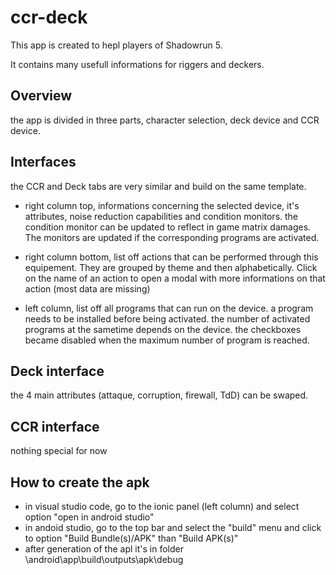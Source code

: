 # ccr-deck

This app is created to hepl players of Shadowrun 5.

It contains many usefull informations for riggers and deckers.

## Overview

the app is divided in three parts, character selection, deck device and CCR device.

## Interfaces

the CCR and Deck tabs are very similar and build on the same template.

- right column top, informations concerning the selected device, it's attributes, noise reduction capabilities and condition monitors.
the condition monitor can be updated to reflect in game matrix damages. The monitors are updated if the corresponding programs are activated.
- right column bottom, list off actions that can be performed through this equipement. They are grouped by theme and then alphabetically. Click on the name of an action to open a modal with more informations on that action (most data are missing)

- left column, list off all programs that can run on the device. a program needs to be installed before being activated. the number of activated programs at the sametime depends on the device. the checkboxes became disabled when the maximum number of program is reached.

## Deck interface

the 4 main attributes (attaque, corruption, firewall, TdD) can be swaped.

## CCR interface

nothing special for now

## How to create the apk

- in visual studio code, go to the ionic panel (left column) and select option "open in android studio"
- in andoid studio, go to the top bar and select the "build" menu and click to option "Build Bundle(s)/APK" than "Build APK(s)"
- after generation of the apl it's in folder <project>\android\app\build\outputs\apk\debug
